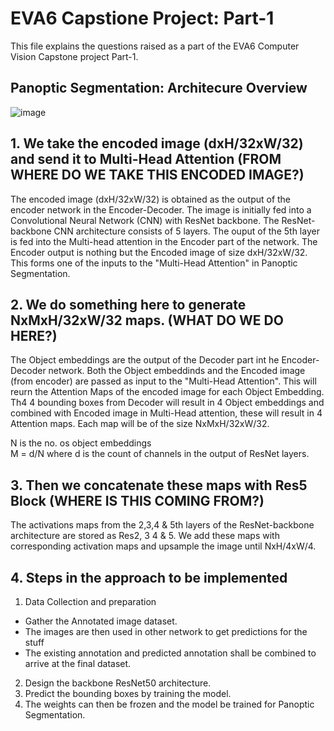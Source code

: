 # EVA6 Capstione Project: Part-1

This file explains the questions raised as a part of the EVA6 Computer Vision Capstone project Part-1.

## Panoptic Segmentation: Architecure Overview

![image](https://user-images.githubusercontent.com/71654199/130331110-d56dbd51-55e7-4aa4-a5f2-3f2e6f95848c.png)

## 1. We take the encoded image (dxH/32xW/32) and send it to Multi-Head Attention (FROM WHERE DO WE TAKE THIS ENCODED IMAGE?)

The encoded image (dxH/32xW/32) is obtained as the output of the encoder network in the Encoder-Decoder.
The image is initially fed into a Convolutional Neural Network (CNN) with ResNet backbone. The ResNet-backbone CNN architecture consists of 5 layers. The ouput of the 5th layer is fed into the Multi-head attention in the Encoder part of the network. The Encoder output is nothing but the Encoded image of size dxH/32xW/32.  
This forms one of the inputs to the "Multi-Head Attention" in Panoptic Segmentation.

## 2. We do something here to generate NxMxH/32xW/32 maps. (WHAT DO WE DO HERE?)

The Object embeddings are the output of the Decoder part int he Encoder-Decoder network. Both the Object embeddinds and the Encoded image (from encoder) are passed as input to the "Multi-Head Attention". This will reurn the Attention Maps of the encoded image for each Object Embedding.  
Th4 4 bounding boxes from Decoder will result in 4 Object embeddings and combined with Encoded image in Multi-Head attention, these will result in 4 Attention maps.
Each map will be of the size NxMxH/32xW/32.

N is the no. os object embeddings  
M  = d/N where d is the count of channels in the output of ResNet layers.

## 3. Then we concatenate these maps with Res5 Block (WHERE IS THIS COMING FROM?)

The activations maps from the 2,3,4 & 5th layers of the ResNet-backbone architecture are stored as Res2, 3 4 & 5.
We add these maps with corresponding activation maps and upsample the image until NxH/4xW/4.

## 4. Steps in the approach to be implemented

1. Data Collection and preparation
 - Gather the Annotated image dataset.
 - The images are then used in other network to get predictions for the stuff
 - The existing annotation and predicted annotation shall be combined to arrive at the final dataset.

2. Design the backbone ResNet50 architecture.
3. Predict the bounding boxes by training the model.
4. The weights can then be frozen and the model be trained for Panoptic Segmentation.





